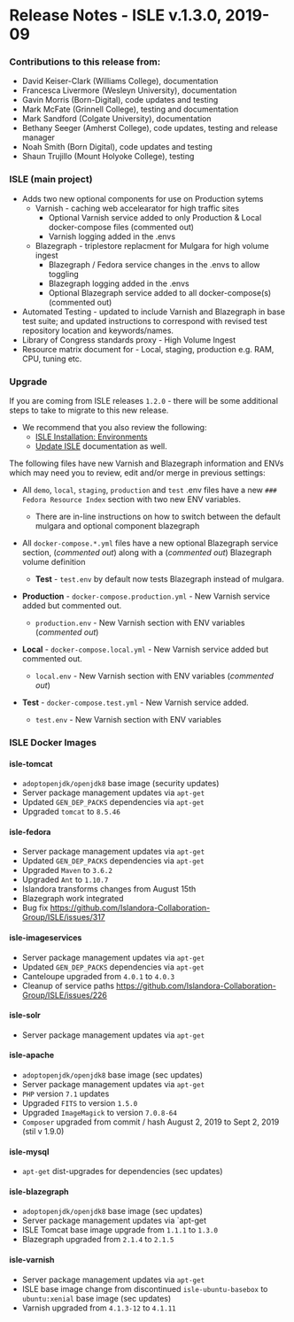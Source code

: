 # Release Notes - ISLE v.1.3.0, 2019-09

### Contributions to this release from:

* David Keiser-Clark (Williams College), documentation
* Francesca Livermore (Wesleyn University), documentation
* Gavin Morris (Born-Digital), code updates and testing
* Mark McFate (Grinnell College), testing and documentation
* Mark Sandford (Colgate University), documentation
* Bethany Seeger (Amherst College), code updates, testing and release manager
* Noah Smith (Born Digital), code updates and testing
* Shaun Trujillo (Mount Holyoke College), testing

### ISLE (main project)

* Adds two new optional components for use on Production sytems
  * Varnish - caching web accelearator for high traffic sites
    * Optional Varnish service added to only Production & Local docker-compose files (commented out)
    * Varnish logging added in the .envs
  * Blazegraph - triplestore replacment for Mulgara for high volume ingest
    * Blazegraph / Fedora service changes in the .envs to allow toggling
    * Blazegraph logging added in the .envs
    * Optional Blazegraph service added to all docker-compose(s) (commented out)
* Automated Testing  - updated to include Varnish and Blazegraph in base test suite; and updated instructions to correspond with revised test repository location and keywords/names.
* Library of Congress standards proxy - High Volume Ingest
* Resource matrix document for - Local, staging, production e.g. RAM, CPU, tuning etc.

### Upgrade

If you are coming from ISLE releases `1.2.0` - there will be some additional steps to take to migrate to this new release.

* We recommend that you also review the following:
  * [ISLE Installation: Environments](../install/install-environments.md)
  * [Update ISLE](../update/update.md) documentation as well.

The following files have new Varnish and Blazegraph information and ENVs which may need you to review, edit and/or merge in previous settings:

* All `demo`, `local`, `staging`, `production` and `test` .env files have a new `### Fedora Resource Index` section with two new ENV variables.
  * There are in-line instructions on how to switch between the default mulgara and optional component blazegraph

* All `docker-compose.*.yml` files have a new optional Blazegraph service section, (_commented out_) along with a (_commented out_) Blazegraph volume definition
  * **Test** - `test.env` by default now tests Blazegraph instead of mulgara.

* **Production** - `docker-compose.production.yml` - New Varnish service added but commented out.
  * `production.env` - New Varnish section with ENV variables (_commented out_)

* **Local** - `docker-compose.local.yml` - New Varnish service added but commented out.
  * `local.env` - New Varnish section with ENV variables (_commented out_)

* **Test** - `docker-compose.test.yml` - New Varnish service added.
  * `test.env` - New Varnish section with ENV variables

### ISLE Docker Images

#### isle-tomcat

* `adoptopenjdk/openjdk8` base image (security updates)
* Server package management updates via `apt-get`
* Updated `GEN_DEP_PACKS` dependencies via `apt-get`
* Upgraded `tomcat` to `8.5.46`

#### isle-fedora

* Server package management updates via `apt-get`
* Updated `GEN_DEP_PACKS` dependencies via `apt-get`
* Upgraded `Maven` to `3.6.2`
* Upgraded `Ant` to `1.10.7`
* Islandora transforms changes from August 15th
* Blazegraph work integrated
* Bug fix https://github.com/Islandora-Collaboration-Group/ISLE/issues/317

#### isle-imageservices

* Server package management updates via `apt-get`
* Updated `GEN_DEP_PACKS` dependencies via `apt-get`
* Canteloupe upgraded from `4.0.1` to `4.0.3`
* Cleanup of service paths https://github.com/Islandora-Collaboration-Group/ISLE/issues/226

#### isle-solr

* Server package management updates via `apt-get`

#### isle-apache

* `adoptopenjdk/openjdk8` base image (sec updates)
* Server package management updates via `apt-get`
* `PHP` version `7.1` updates
* Upgraded `FITS` to version `1.5.0`
* Upgraded `ImageMagick` to version `7.0.8-64`
* `Composer` upgraded from commit / hash August 2, 2019 to Sept 2, 2019 (stil v 1.9.0)

#### isle-mysql

* `apt-get` dist-upgrades for dependencies (sec updates)

#### isle-blazegraph

* `adoptopenjdk/openjdk8` base image (sec updates)
* Server package management updates via `apt-get
* ISLE Tomcat base image upgrade from `1.1.1` to `1.3.0`
* Blazegraph upgraded from `2.1.4` to `2.1.5`

#### isle-varnish

* Server package management updates via `apt-get`
* ISLE base image change from discontinued `isle-ubuntu-basebox` to `ubuntu:xenial` base image (sec updates)
* Varnish upgraded from `4.1.3-12` to `4.1.11`
